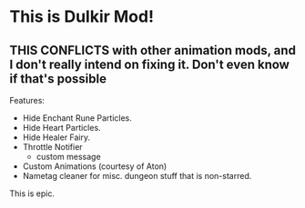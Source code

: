 # This is Dulkir Mod!
## THIS CONFLICTS with other animation mods, and I don't really intend on fixing it. Don't even know if that's possible

Features:
- Hide Enchant Rune Particles.
- Hide Heart Particles.
- Hide Healer Fairy.
- Throttle Notifier
  - custom message
- Custom Animations (courtesy of Aton)
- Nametag cleaner for misc. dungeon stuff that is non-starred.

This is epic.

